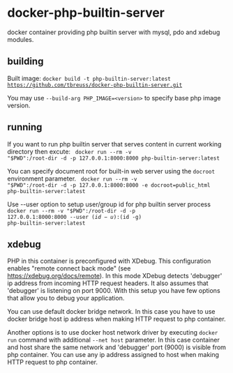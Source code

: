 # docker-php-builtin-server

docker container providing php builtin server with mysql, pdo and xdebug modules.

## building
Built image:
<code>docker build -t php-builtin-server:latest https://github.com/tbreuss/docker-php-builtin-server.git</code>

You may use ```--build-arg PHP_IMAGE=<version>``` to specify base php image version.

## running
If you want to run php builtin server that serves content in current working directory then excute:
<code>
docker run --rm -v "$PWD":/root-dir -d -p 127.0.0.1:8000:8000 php-builtin-server:latest
</code>

You can specify document root for built-in web server using the `docroot` environment parameter.
<code>
docker run --rm -v "$PWD":/root-dir -d -p 127.0.0.1:8000:8000 -e docroot=public_html php-builtin-server:latest
</code>

Use --user option to setup user/group id for php builtin server process
<code>
docker run --rm -v "$PWD":/root-dir -d -p 127.0.0.1:8000:8000 --user $(id -u):$(id -g) php-builtin-server:latest
</code>

## xdebug
PHP in this container is preconfigured with XDebug. This configuration enables "remote connect back mode" (see https://xdebug.org/docs/remote). In this mode XDebug detects 'debugger' ip address from incoming HTTP request headers. It also assumes that 'debugger' is listening on port 9000. With this setup you have few options that allow you to debug your application.

You can use default docker bridge network. In this case you have to use docker bridge host ip address when making HTTP request to php container.

Another options is to use docker host network driver by executing `docker run` command with additional `--net host` parameter. In this case container and host share the same network and 'debugger' port (9000) is visible from php container. You can use any ip address assigned to host when making HTTP request to php container. 
